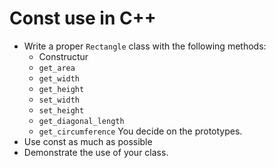 # Const use in C++

* Write a proper `Rectangle` class with the following methods:
    * Constructur
    * `get_area`
    * `get_width`
    * `get_height`
    * `set_width`
    * `set_height`
    * `get_diagonal_length`
    * `get_circumference`
    You decide on the prototypes.
* Use const as much as possible
* Demonstrate the use of your class.
